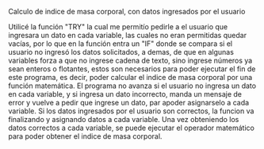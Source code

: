 Calculo de indice de masa corporal, con datos ingresados por el usuario

Utilicé la función "TRY" la cual me permitío pedirle a el usuario que ingresara un dato en cada variable, las cuales no eran permitidas quedar vacías, por lo que en la función entra un "IF" donde se compara si el usuario no ingresó los datos solicitados, a demas, de que en algunas variables forza a que no ingrese cadena de texto, sino ingrese números ya sean enteros o flotantes, estos son necesarios para poder ejecutar el fin de este programa, es decir, poder calcular el indice de masa corporal por una función matemática.
El programa no avanza si el usuario no ingresa un dato en cada variable, y si ingresa un dato incorrecto, manda un mensaje de error y vuelve a pedir que ingrese un dato, par apoder asignarselo a cada variable. Si los datos ingresados por el usuario son correctos, la funcion va finalizando y asignando datos a cada variable.
Una vez obteniendo los datos correctos a cada variable, se puede ejecutar el operador matemático para poder obtener el indice de masa corporal.
